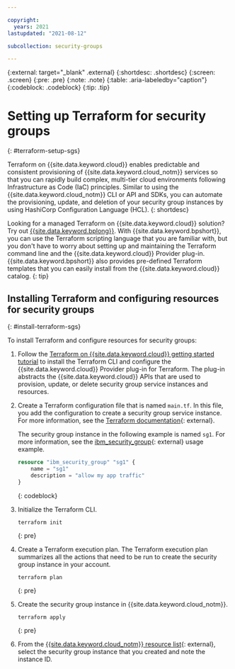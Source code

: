 ```yaml
---

copyright:
  years: 2021
lastupdated: "2021-08-12"

subcollection: security-groups

---
```


{:external: target="_blank" .external}
{:shortdesc: .shortdesc}
{:screen: .screen}
{:pre: .pre}
{:note: .note}
{:table: .aria-labeledby="caption"}
{:codeblock: .codeblock}
{:tip: .tip}


# Setting up Terraform for security groups
{: #terraform-setup-sgs}

Terraform on {{site.data.keyword.cloud}} enables predictable and consistent provisioning of {{site.data.keyword.cloud_notm}} services so that you can rapidly build complex, multi-tier cloud environments following Infrastructure as Code (IaC) principles. Similar to using the {{site.data.keyword.cloud_notm}} CLI or API and SDKs, you can automate the provisioning, update, and deletion of your security group instances by using HashiCorp Configuration Language (HCL).
{: shortdesc}

Looking for a managed Terraform on {{site.data.keyword.cloud}} solution? Try out [{{site.data.keyword.bplong}}](/docs/schematics?topic=schematics-getting-started). With {{site.data.keyword.bpshort}}, you can use the Terraform scripting language that you are familiar with, but you don't have to worry about setting up and maintaining the Terraform command line and the {{site.data.keyword.cloud}} Provider plug-in. {{site.data.keyword.bpshort}} also provides pre-defined Terraform templates that you can easily install from the {{site.data.keyword.cloud}} catalog.
{: tip}

## Installing Terraform and configuring resources for security groups
{: #install-terraform-sgs}

To install Terraform and configure resources for security groups:

1. Follow the [Terraform on {{site.data.keyword.cloud}} getting started tutorial](/docs/ibm-cloud-provider-for-terraform?topic=ibm-cloud-provider-for-terraform-getting-started) to install the Terraform CLI and configure the {{site.data.keyword.cloud}} Provider plug-in for Terraform. The plug-in abstracts the {{site.data.keyword.cloud}} APIs that are used to provision, update, or delete security group service instances and resources.
2. Create a Terraform configuration file that is named `main.tf`. In this file, you add the configuration to create a security group service instance. For more information, see the [Terraform documentation](https://www.terraform.io/docs/language/index.html){: external}.

   The security group instance in the following example is named `sg1`. For more information, see the [ibm_security_group](https://registry.terraform.io/providers/IBM-Cloud/ibm/latest/docs/resources/security_group){: external} usage example. 

   ```terraform
   resource "ibm_security_group" "sg1" {
       name = "sg1"
       description = "allow my app traffic"
   }
   ```
   {: codeblock}

3. Initialize the Terraform CLI.

   ```
   terraform init
   ```
   {: pre}

4. Create a Terraform execution plan. The Terraform execution plan summarizes all the actions that need to be run to create the security group instance in your account.

   ```
   terraform plan
   ```
   {: pre}

5. Create the security group instance in {{site.data.keyword.cloud_notm}}.

   ```
   terraform apply
   ```
   {: pre}

6. From the [{{site.data.keyword.cloud_notm}} resource list](/resources){: external}, select the security group instance that you created and note the instance ID.
